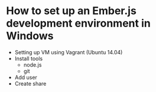 # How to set up an Ember.js development environment in Windows
- Setting up VM using Vagrant (Ubuntu 14.04)
- Install tools
  - node.js
  - git
- Add user
- Create share
